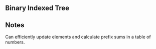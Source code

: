 ## Binary Indexed Tree

## Notes

Can efficiently update elements and calculate prefix sums in a table of numbers.
